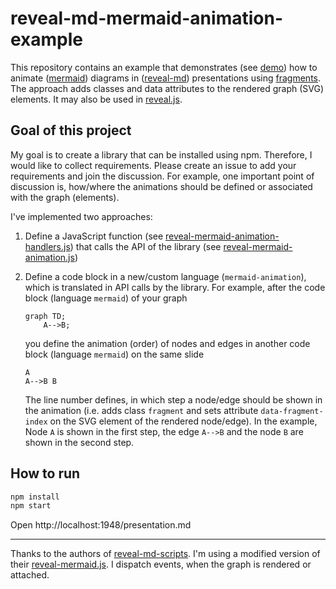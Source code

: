 # reveal-md-mermaid-animation-example
This repository contains an example that demonstrates (see [demo]) how to animate
([mermaid]) diagrams in ([reveal-md]) presentations using [fragments].
The approach adds classes and data attributes to the rendered graph (SVG)
elements. It may also be used in [reveal.js].

[demo]: https://maiermic.github.io/reveal-md-mermaid-animation-example/
[mermaid]: https://github.com/mermaid-js/mermaid
[reveal-md]: https://github.com/webpro/reveal-md
[fragments]: https://revealjs.com/fragments/
[reveal.js]: https://revealjs.com/

## Goal of this project

My goal is to create a library that can be installed using npm.
Therefore, I would like to collect requirements.
Please create an issue to add your requirements and join the discussion.
For example, one important point of discussion is, how/where the animations
should be defined or associated with the graph (elements).

I've implemented two approaches:
1. Define a JavaScript function (see
   [reveal-mermaid-animation-handlers.js](./reveal-mermaid-animation-handlers.js))
   that calls the API of the library (see
   [reveal-mermaid-animation.js](./lib/reveal-mermaid-animation.js))
2. Define a code block in a new/custom language (`mermaid-animation`),
   which is translated in API calls by the library.
   For example, after the code block (language `mermaid`) of your graph
   
   ```mermaid
   graph TD;
       A-->B;
   ```
    
   you define the animation (order) of nodes and edges in another
   code block (language `mermaid`) on the same slide
    
   ```mermaid-animation
   A
   A-->B B
   ```
   
   The line number defines, in which step a node/edge should be shown in the
   animation (i.e. adds class `fragment` and sets attribute
   `data-fragment-index` on the SVG element of the rendered node/edge).
   In the example, Node `A` is shown in the first step,
   the edge `A-->B` and the node `B` are shown in the second step.

## How to run
```bash
npm install
npm start
```

Open http://localhost:1948/presentation.md

---

Thanks to the authors of [reveal-md-scripts]. I'm using a modified version
of their [reveal-mermaid.js]. I dispatch events, when the graph is rendered
or attached.

[reveal-md-scripts]: https://github.com/amra/reveal-md-scripts
[reveal-mermaid.js]: https://github.com/amra/reveal-md-scripts/blob/f7cf21ecb3bb959c3c17a12a57fbc03e9addb24f/mermaidjs/reveal-mermaid.js
